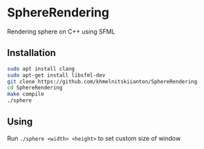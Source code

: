 # SphereRendering

Rendering sphere on C++ using SFML

## Installation

```bash
sudo apt install clang
sudo apt-get install libsfml-dev
git clone https://github.com/khmelnitskiianton/SphereRendering
cd SphereRendering
make compile
./sphere
```
## Using

Run `./sphere <width> <height>` to set custom size of window